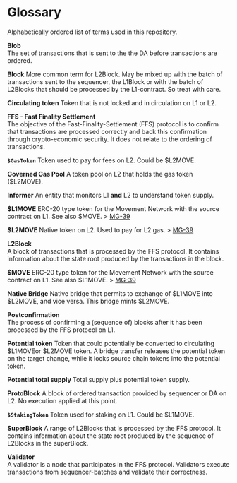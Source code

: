 # Glossary

Alphabetically ordered list of terms used in this repository.

**Blob**  
The set of transactions that is sent to the the DA before transactions are ordered.

**Block**
More common term for L2Block. May be mixed up with the batch of transactions sent to the sequencer, the L1Block or with the batch of L2Blocks that should be processed by the L1-contract. So treat with care.

**Circulating token**
Token that is not locked and in circulation on L1 or L2.

**FFS - Fast Finality Settlement**  
The objective of the Fast-Finality-Settlement (FFS) protocol is to confirm that transactions are processed correctly and back this confirmation through crypto-economic security. It does not relate to the ordering of transactions.

**`$GasToken`**
Token used to pay for fees on L2. Could be \$L2MOVE.

**Governed Gas Pool**
A token pool on L2 that holds the gas token (\$L2MOVE).

**Informer**
An entity that monitors L1 **and** L2 to understand token supply.

**\$L1MOVE**
ERC-20 type token for the Movement Network with the source contract on L1. See also \$MOVE. > [MG-39](./MG/mg-39/README.md)

**\$L2MOVE**
Native token on L2. Used to pay for L2 gas. > [MG-39](./MG/mg-39/README.md)

**L2Block**  
A block of transactions that is processed by the FFS protocol. It contains information about the state root produced by the transactions in the block.

**\$MOVE**
ERC-20 type token for the Movement Network with the source contract on L1. See also \$L1MOVE. > [MG-39](./MG/mg-39/README.md)

**Native Bridge**
Native bridge that permits to exchange of \$L1MOVE into \$L2MOVE, and vice versa. This bridge mints \$L2MOVE.

**Postconfirmation**  
The process of confirming a (sequence of) blocks after it has been processed by the FFS protocol on L1.

**Potential token**
Token that could potentially be converted to circulating \$L1MOVEor \$L2MOVE token. A bridge transfer releases the potential token on the target change, while it locks source chain tokens into the potential token.

**Potential total supply**
Total supply plus potential token supply.

**ProtoBlock**
A block of ordered transaction provided by sequencer or DA on L2. No execution applied at this point.

**`$StakingToken`**
Token used for staking on L1. Could be \$L1MOVE.

**SuperBlock**
A range of L2Blocks that is processed by the FFS protocol. It contains information about the state root produced by the sequence of L2Blocks in the superBlock.

**Validator**  
A validator is a node that participates in the FFS protocol. Validators execute transactions from sequencer-batches and validate their correctness.
